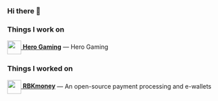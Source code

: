 ### Hi there 👋
### Things I work on
[<img src="https://avatars.githubusercontent.com/u/4381016?s=200&v=4" width="32" height="32" align="center"> **Hero Gaming**](https://github.com/RushPlay) — Hero Gaming

### Things I worked on
[<img src="https://avatars2.githubusercontent.com/u/17027024?s=200&v=4" width="32" height="32" align="center"> **RBKmoney**](https://github.com/rbkmoney) — An open-source payment processing and e-wallets

<!--
**Roniakia/Roniakia** is a ✨ _special_ ✨ repository because its `README.md` (this file) appears on your GitHub profile.

Here are some ideas to get you started:

- 🔭 I’m currently working on ...
- 🌱 I’m currently learning ...
- 👯 I’m looking to collaborate on ...
- 🤔 I’m looking for help with ...
- 💬 Ask me about ...
- 📫 How to reach me: ...
- 😄 Pronouns: ...
- ⚡ Fun fact: ...
-->
